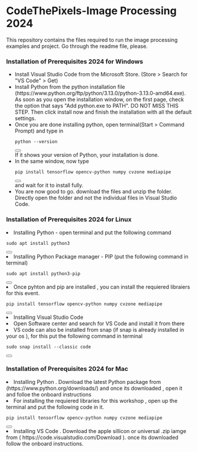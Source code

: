 # CodeThePixels-Image Processing 2024
This repository contains the files required to run the image processing examples and project. Go through the readme file, please.


### Installation of Prerequisites 2024 for Windows
<ul>
  <li>Install Visual Studio Code from the Microsoft Store. (Store > Search for "VS Code" > Get)</li>
  <li>Install Python from the python installation file (https://www.python.org/ftp/python/3.13.0/python-3.13.0-amd64.exe). As soon as you open the installation window, on the first page, check the option that says "Add python.exe to PATH". DO NOT MISS THIS STEP. Then click install now and finish the installation with all the default settings.</li>
  <li>Once you are done installing python, open terminal(Start > Command Prompt) and type in 
<div>
  <pre><code id="codeBlock">python --version</code></pre>
  <button onclick="copyCode()"></button>
</div>
 If it shows your version of Python, your installation is done. </li>
<li>In the same window, now type 
  <div>
  <pre><code id="codeBlock">pip install tensorflow opencv-python numpy cvzone mediapipe</code></pre>
  <button onclick="copyCode()"></button>
</div>and wait for it to install fully.</li>
<li> You are now good to go. download the files and unzip the folder. Directly open the folder and not the individual files in Visual Studio Code.</li>
</ul>

### Installation of Prerequisites 2024 for Linux

<u1>
  <li>Installing Python - open terminal and put the following command</li>
  <div>
  <pre><code id="codeBlock">sudo apt install python3</code></pre>
  <button onclick="copyCode()"></button>
  </div>
  <li>
    Installing Python Package manager - PIP (put the following command in terminal)
    <div>
    <pre><code id="codeBlock">sudo apt install python3-pip</code></pre>
    <button onclick="copyCode()"></button>
    </div>
  </li>
  <li>
    Once pyhton and pip are installed , you can install the requiered libraiers for this event.
    <div>
    <pre><code id="codeBlock">pip install tensorflow opencv-python numpy cvzone mediapipe </code></pre>
    <button onclick="copyCode()"></button>
    </div>
  <li>Installing Visual Studio Code</li>
    <li>
      Open Software center and search for VS Code and install it from there 
    </li>
    <li>
      VS code can also be installed from snap (if snap is already installed in your os ), for this put the following command in terminal
      <div>
      <pre><code id="codeBlock">sudo snap install --classic code</code></pre>
      <button onclick="copyCode()"></button>
      </div>
    </li>
</u1>


### Installation of Prerequisites 2024 for Mac

<u1>
  <li>Installing Python . Download the latest Python package from (https://www.python.org/downloads/) and once its downloaded , open it and folloe the onboard instructions</li>
  <li>
    For installing the requiered libraries for this workshop , open up the terminal and put the following code in it.
    <div>
    <pre><code id="codeBlock">pip install tensorflow opencv-python numpy cvzone mediapipe </code></pre>
    <button onclick="copyCode()"></button>
    </div>
  </li>
  <li>
    Installing VS Code . Download the apple sillicon or universal .zip iamge from ( https://code.visualstudio.com/Download ). once its downloaded follow the onboard instructions.
  </li>
